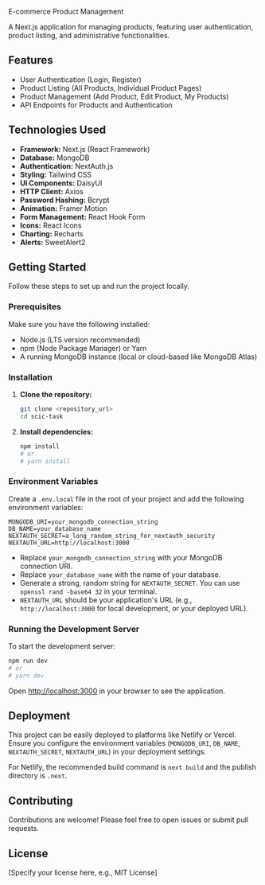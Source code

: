 E-commerce Product Management

A Next.js application for managing products, featuring user authentication, product listing, and administrative functionalities.

## Features

*   User Authentication (Login, Register)
*   Product Listing (All Products, Individual Product Pages)
*   Product Management (Add Product, Edit Product, My Products)
*   API Endpoints for Products and Authentication

## Technologies Used

*   **Framework:** Next.js (React Framework)
*   **Database:** MongoDB
*   **Authentication:** NextAuth.js
*   **Styling:** Tailwind CSS
*   **UI Components:** DaisyUI
*   **HTTP Client:** Axios
*   **Password Hashing:** Bcrypt
*   **Animation:** Framer Motion
*   **Form Management:** React Hook Form
*   **Icons:** React Icons
*   **Charting:** Recharts
*   **Alerts:** SweetAlert2

## Getting Started

Follow these steps to set up and run the project locally.

### Prerequisites

Make sure you have the following installed:

*   Node.js (LTS version recommended)
*   npm (Node Package Manager) or Yarn
*   A running MongoDB instance (local or cloud-based like MongoDB Atlas)

### Installation

1.  **Clone the repository:**

    ```bash
    git clone <repository_url>
    cd scic-task
    ```

2.  **Install dependencies:**

    ```bash
    npm install
    # or
    # yarn install
    ```

### Environment Variables

Create a `.env.local` file in the root of your project and add the following environment variables:

```env
MONGODB_URI=your_mongodb_connection_string
DB_NAME=your_database_name
NEXTAUTH_SECRET=a_long_random_string_for_nextauth_security
NEXTAUTH_URL=http://localhost:3000
```

*   Replace `your_mongodb_connection_string` with your MongoDB connection URI.
*   Replace `your_database_name` with the name of your database.
*   Generate a strong, random string for `NEXTAUTH_SECRET`. You can use `openssl rand -base64 32` in your terminal.
*   `NEXTAUTH_URL` should be your application's URL (e.g., `http://localhost:3000` for local development, or your deployed URL).

### Running the Development Server

To start the development server:

```bash
npm run dev
# or
# yarn dev
```

Open [http://localhost:3000](http://localhost:3000) in your browser to see the application.

## Deployment

This project can be easily deployed to platforms like Netlify or Vercel. Ensure you configure the environment variables (`MONGODB_URI`, `DB_NAME`, `NEXTAUTH_SECRET`, `NEXTAUTH_URL`) in your deployment settings.

For Netlify, the recommended build command is `next build` and the publish directory is `.next`.

## Contributing

Contributions are welcome! Please feel free to open issues or submit pull requests.

## License

[Specify your license here, e.g., MIT License]